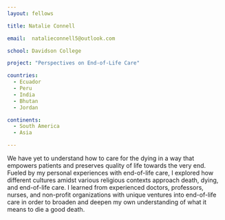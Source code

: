 ```yaml
---
layout: fellows

title: Natalie Connell

email:  natalieconnell5@outlook.com

school: Davidson College

project: "Perspectives on End-of-Life Care"

countries:
  - Ecuador
  - Peru
  - India
  - Bhutan
  - Jordan

continents:
  - South America
  - Asia

---
```


We have yet to understand how to care for the dying in a way that empowers patients and preserves quality of life towards the very end. Fueled by my personal experiences with end-of-life care, I explored how different cultures amidst various religious contexts approach death, dying, and end-of-life care. I learned from experienced doctors, professors, nurses, and non-profit organizations with unique ventures into end-of-life care in order to broaden and deepen my own understanding of what it means to die a good death.